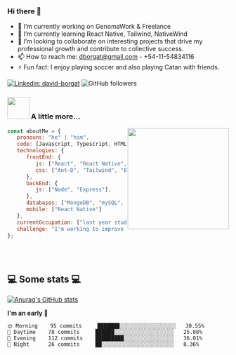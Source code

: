 ### Hi there 👋

- 🔭 I’m currently working on GenomaWork & Freelance
- 🌱 I’m currently learning React Native, Tailwind, NativeWind 
- 👯 I’m looking to collaborate on interesting projects that drive my professional growth and contribute to collective success.
- 📫 How to reach me: dborgat@gmail.com - +54-11-54834116
- ⚡ Fun fact: I enjoy playing soccer and also playing Catan with friends.


[![Linkedin: david-borgat](https://img.shields.io/badge/-davor-blue?style=flat-square&logo=Linkedin&logoColor=white&link=https://www.linkedin.com/in/david-borgat/)](https://www.linkedin.com/in/david-borgat/)
![GitHub followers](https://img.shields.io/github/followers/dborgat?label=Follow&style=social)


### <img src="https://media.giphy.com/media/VgCDAzcKvsR6OM0uWg/giphy.gif" width="50"> A little more...  

<img align='right' src="https://media.giphy.com/media/M9gbBd9nbDrOTu1Mqx/giphy.gif" width="230">


  
```javascript
const aboutMe = {
   pronouns: "he" | "him",
   code: [Javascript, Typescript, HTML, CSS],
   technologies: {
      frontEnd: {
         js: ["React", "React Native", "Next"],
         css: ["Ant-D", "Tailwind", "Bootstrap", "Material Design", "NativeWind"]
      },
      backEnd: {
         js: ["Node", "Express"],
      },
      databases: ["MongoDB", "mySQL", "SQLServer"],
      mobile: ["React Native"]
   },
   currentOccupation: ["last year student, open for job opportunities"],
   challenge: "I'm working to improve my physical performance and energy levels 😊",
};
```

</br></br>
<h2>💻 Some stats 💻</h2>

 [![Anurag's GitHub stats](https://github-readme-stats.vercel.app/api?username=dborgat)](https://github.com/anuraghazra/github-readme-stats)


 <!--START_SECTION:waka-->
**I'm an early 🐤** 

```text
🌞 Morning    95 commits     ███████░░░░░░░░░░░░░░░░░░   30.55% 
🌆 Daytime    78 commits     ██████░░░░░░░░░░░░░░░░░░░   25.08% 
🌃 Evening    112 commits    █████████░░░░░░░░░░░░░░░░   36.01% 
🌙 Night      26 commits     ██░░░░░░░░░░░░░░░░░░░░░░░   8.36%
```


<!--
**dborgat/dborgat** is a ✨ _special_ ✨ repository because its `README.md` (this file) appears on your GitHub profile.

Here are some ideas to get you started:

- 🔭 I’m currently working on ...
- 🌱 I’m currently learning ...
- 👯 I’m looking to collaborate on ...
- 🤔 I’m looking for help with ...
- 💬 Ask me about ...
- 📫 How to reach me: ...
- 😄 Pronouns: ...
- ⚡ Fun fact: ...
-->
